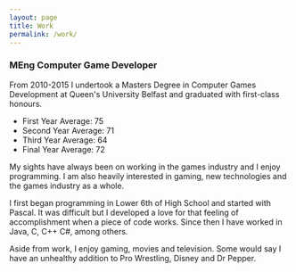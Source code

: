 ```yaml
---
layout: page
title: Work
permalink: /work/
---
```


<h3>MEng Computer Game Developer</h3>

From 2010-2015 I undertook a Masters Degree in Computer Games Development at Queen's University Belfast and graduated with first-class honours.

* First Year Average: 75
* Second Year Average: 71
* Third Year Average: 64
* Final Year Average: 72

My sights have always been on working in the games industry and I enjoy programming. I am also heavily interested in gaming, new technologies and the games industry as a whole.

I first began programming in Lower 6th of High School and started with Pascal. It was difficult but I developed a love for that feeling of accomplishment when a piece of code works. Since then I have worked in Java, C, C++ C#, among others.

Aside from work, I enjoy gaming, movies and television. Some would say I have an unhealthy addition to Pro Wrestling, Disney and Dr Pepper.
